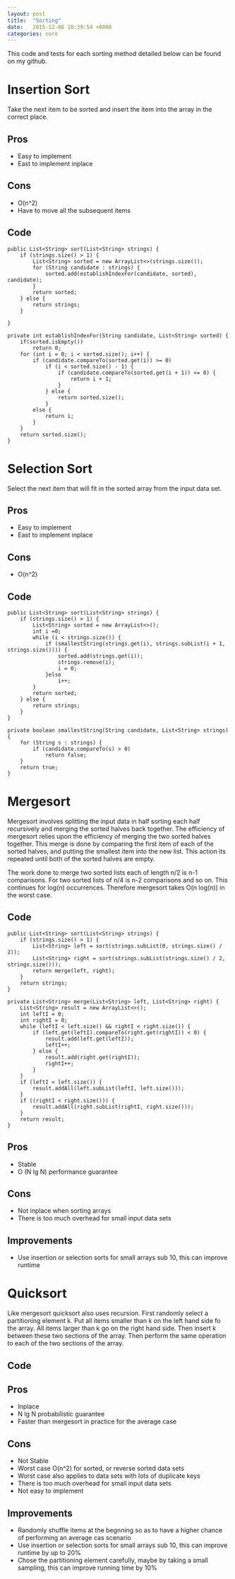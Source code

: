 ```yaml
---
layout: post
title:  "Sorting"
date:   2015-12-06 10:39:54 +0000
categories: core
---
```



This code and tests for each sorting method detailed below can be found on my github.

# Insertion Sort

Take the next item to be sorted and insert the item into the array in the correct place.

## Pros

* Easy to implement
* East to implement inplace

## Cons

* O(n^2)
* Have to move all the subsequent items

## Code

    public List<String> sort(List<String> strings) {
        if (strings.size() > 1) {
            List<String> sorted = new ArrayList<>(strings.size());
            for (String candidate : strings) {
                sorted.add(establishIndexFor(candidate, sorted), candidate);
            }
            return sorted;
        } else {
            return strings;
        }

    }

    private int establishIndexFor(String candidate, List<String> sorted) {
        if(sorted.isEmpty())
            return 0;
        for (int i = 0; i < sorted.size(); i++) {
            if (candidate.compareTo(sorted.get(i)) >= 0)
                if (i < sorted.size() - 1) {
                    if (candidate.compareTo(sorted.get(i + 1)) <= 0) {
                        return i + 1;
                    }
                } else {
                    return sorted.size();
                }
            else {
                return i;
            }
        }
        return sorted.size();
    }

# Selection Sort

Select the next item that will fit in the sorted array from the input data set.

## Pros

* Easy to implement
* East to implement inplace

## Cons

* O(n^2)

## Code

    public List<String> sort(List<String> strings) {
        if (strings.size() > 1) {
            List<String> sorted = new ArrayList<>();
            int i =0;
            while (i < strings.size()) {
                if (smallestString(strings.get(i), strings.subList(i + 1, strings.size()))) {
                    sorted.add(strings.get(i));
                    strings.remove(i);
                    i = 0;
                }else
                    i++;
            }
            return sorted;
        } else {
            return strings;
        }
    }

    private boolean smallestString(String candidate, List<String> strings) {
        for (String s : strings) {
            if (candidate.compareTo(s) > 0)
                return false;
        }
        return true;
    }

# Mergesort
Mergesort involves splitting the input data in half sorting each half recursively and merging the sorted halves back
together.  The efficiency of mergesort relies upon the efficiency of merging the two sorted halves together.  This merge
is done by comparing the first item of each of the sorted halves, and putting the smallest item into the new list.  This
action its repeated until both of the sorted halves are empty.

The work done to merge two sorted lists each of length n/2 is n-1 comparisons.  For two sorted lists of n/4 is n-2 comparisons
and so on.  This continues for log(n) occurrences.  Therefore mergesort takes O(n log(n)) in the worst case.


## Code


    public List<String> sort(List<String> strings) {
        if (strings.size() > 1) {
            List<String> left = sort(strings.subList(0, strings.size() / 2));
            List<String> right = sort(strings.subList(strings.size() / 2, strings.size()));
            return merge(left, right);
        }
        return strings;
    }

    private List<String> merge(List<String> left, List<String> right) {
        List<String> result = new ArrayList<>();
        int leftI = 0;
        int rightI = 0;
        while (leftI < left.size() && rightI < right.size()) {
            if (left.get(leftI).compareTo(right.get(rightI)) < 0) {
                result.add(left.get(leftI));
                leftI++;
            } else {
                result.add(right.get(rightI));
                rightI++;
            }
        }
        if (leftI < left.size()) {
            result.addAll(left.subList(leftI, left.size()));
        }
        if ((rightI < right.size())) {
            result.addAll(right.subList(rightI, right.size()));
        }
        return result;
    }


## Pros

* Stable
* O (N lg N) performance guarantee

## Cons

* Not inplace when sorting arrays
* There is too much overhead for small input data sets

## Improvements

* Use insertion or selection sorts for small arrays sub 10, this can improve runtime

# Quicksort

Like mergesort quicksort also uses recursion.  First randomly select a partitioning element k.  Put all items smaller than
k on the left hand side fo the array.  All items larger than k go on the right hand side. Then insert k between these two
sections of the array. Then perform the same operation to each of the two sections of the array.

## Code

## Pros

* Inplace
* N lg N probabilistic guarantee
* Faster than mergesort in practice for the average case

## Cons

* Not Stable
* Worst case O(n^2) for sorted, or reverse sorted data sets
* Worst case also applies to data sets with lots of duplicate keys
* There is too much overhead for small input data sets
* Not easy to implement

## Improvements

* Randomly shuffle items at the begnning so as to have a higher chance of performing an average cas scenario
* Use insertion or selection sorts for small arrays sub 10, this can improve runtime by up to 20%
* Chose the partitioning element carefully, maybe by taking a small sampling, this can improve running time by 10%